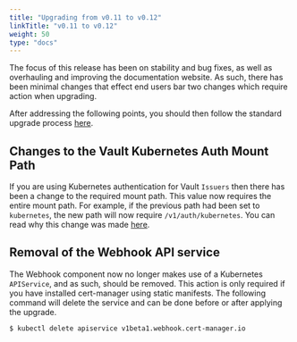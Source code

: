 ```yaml
---
title: "Upgrading from v0.11 to v0.12"
linkTitle: "v0.11 to v0.12"
weight: 50
type: "docs"
---
```


The focus of this release has been on stability and bug fixes, as well as
overhauling and improving the documentation website. As such, there has been
minimal changes that effect end users bar two changes which require action when
upgrading.

After addressing the following points, you should then follow the standard
upgrade process [here](../).

## Changes to the Vault Kubernetes Auth Mount Path
If you are using Kubernetes authentication for Vault `Issuers` then there has
been a change to the required mount path. This value now requires the entire
mount path. For example, if the previous path had been set to `kubernetes`, the
new path will now require `/v1/auth/kubernetes`. You can read why this change
was made [here](https://github.com/jetstack/cert-manager/issues/2205).

## Removal of the Webhook API service
The Webhook component now no longer makes use of a Kubernetes `APIService`, and
as such, should be removed. This action is only required if you have installed
cert-manager using static manifests. The following command will delete the
service and can be done before or after applying the upgrade.

```bash
$ kubectl delete apiservice v1beta1.webhook.cert-manager.io
```
